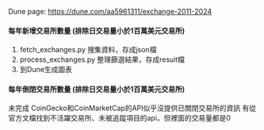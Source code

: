 Dune page: https://dune.com/aa5961311/exchange-2011-2024 
<br/>
<h4>每年新增交易所數量 (排除日交易量小於1百萬美元交易所)</h4>

1. fetch_exchanges.py 搜集資料，存成json檔
2. process_exchanges.py 整理篩選結果，存成resuit檔
3. 到Dune生成圖表


<h4>每年倒閉交易所數量 (排除日交易量小於1百萬美元交易所)</h4>
未完成
CoinGecko和CoinMarketCap的API似乎沒提供已關閉交易所的資訊
有從官方文檔找到不活躍交易所、未被追蹤項目的api，但裡面的交易量都是0
